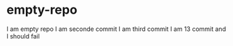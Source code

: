 # empty-repo
I am empty repo
I am seconde commit
I am third commit
I am 13 commit and I should fail
